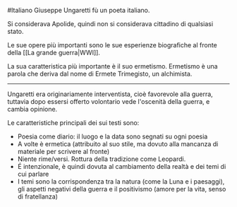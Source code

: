 #Italiano 
Giuseppe Ungaretti fù un poeta italiano.

Si considerava Apolide, quindi non si considerava cittadino di qualsiasi stato.

Le sue opere più importanti sono le sue esperienze biografiche al fronte della [[La grande guerra|WWI]].

La sua caratteristica più importante è il suo ermetismo.
Ermetismo è una parola che deriva dal nome di Ermete Trimegisto, un alchimista.

---

Ungaretti era originariamente interventista, cioè favorevole alla guerra, tuttavia dopo essersi offerto volontario vede l'oscenità della guerra, e cambia opinione.

Le caratteristiche principali dei sui testi sono:
- Poesia come diario: il luogo e la data sono segnati su ogni poesia
- A volte è ermetica (attribuito al suo stile, ma dovuto alla mancanza di materiale per scrivere al fronte)
- Niente rime/versi. Rottura della tradizione come Leopardi.
- É intenzionale, è quindi dovuta al cambiamento della realtà e dei temi di cui parlare
- I temi sono la corrispondenza tra la natura (come la Luna e i paesaggi), gli aspetti negativi della guerra e il positivismo (amore per la vita, senso di fratellanza)